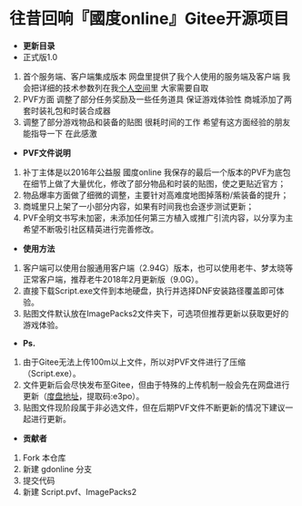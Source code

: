 # 往昔回响『國度online』Gitee开源项目

-  **更新目录** 
- 正式版1.0
1. 首个服务端、客户端集成版本 网盘里提供了我个人使用的服务端及客户端 我会把详细的技术参数列在我[个人空间](https://frcity.cn/)里 大家需要自取
2. PVF方面 调整了部分任务奖励及一些任务道具 保证游戏体验性 商城添加了两套时装礼包和时装合成器
3. 调整了部分游戏物品和装备的贴图 很耗时间的工作 希望有这方面经验的朋友能指导一下 在此感激

-  **PVF文件说明** 
1. 补丁主体是以2016年公益服 國度online 我保存的最后一个版本的PVF为底包在细节上做了大量优化，修改了部分物品和时装的贴图，使之更贴近官方；
2. 物品爆率方面做了细微的调整，主要针对高难度地图掉落粉/紫装备的提升；
3. 商城里只上架了一小部分内容，如果有时间我也会逐步测试更新；
4. PVF全明文书写未加密，未添加任何第三方植入或推广引流内容，以分享为主希望不断吸引社区精英进行完善修改。

-  **使用方法** 
1. 客户端可以使用台服通用客户端（2.94G）版本，也可以使用老牛、梦太晓等正常客户端，推荐老牛2018年2月更新版（9.0G）。
2. 直接下载Script.exe文件到本地硬盘，执行并选择DNF安装路径覆盖即可体验。
3. 贴图文件默认放在ImagePacks2文件夹下，可选项但推荐更新以获取更好的游戏体验。

-   **Ps.** 
1. 由于Gitee无法上传100m以上文件，所以对PVF文件进行了压缩（Script.exe）。
2. 文件更新后会尽快发布至Gitee，但由于特殊的上传机制一般会先在网盘进行更新（[度盘地址](链接:https://pan.baidu.com/s/1lU7J9-X6sYDQj7JZ0r5jxg)，提取码:e3po）。
3. 贴图文件现阶段属于非必选文件，但在后期PVF文件不断更新的情况下建议一起进行更新。

-  **贡献者** 
1.  Fork 本仓库
2.  新建 gdonline 分支
3.  提交代码
4.  新建 Script.pvf、ImagePacks2